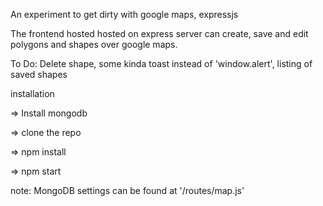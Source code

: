 An experiment to get dirty with google maps, expressjs


The frontend hosted hosted on express server can create, save and edit polygons and shapes over google maps.


To Do: Delete shape, some kinda toast instead of 'window.alert', listing of saved shapes

installation

=> Install mongodb

=> clone the repo

=> npm install

=> npm start

note: MongoDB settings can be found at '/routes/map.js'
